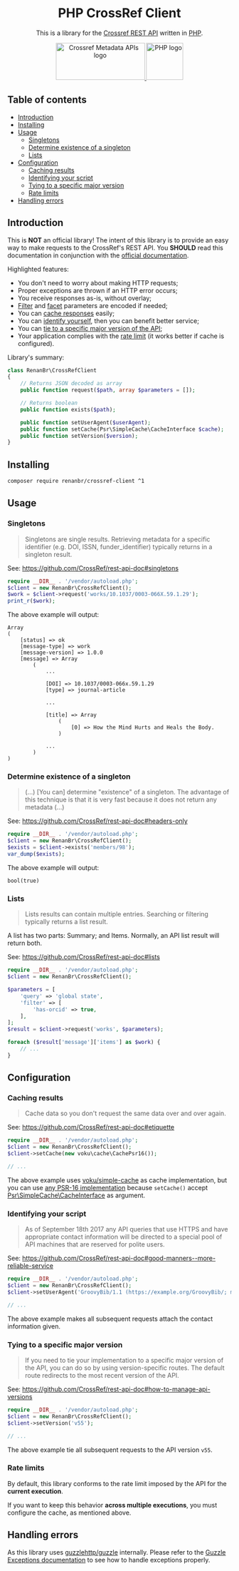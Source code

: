 <h1 align="center">PHP CrossRef Client</h1>
<p align="center">
    This is a library for the
    <a href="https://www.crossref.org/services/metadata-delivery/rest-api/">Crossref REST API</a>
    written in <a href="https://php.net">PHP</a>.
</p>
<p align="center">
    <a href="https://www.crossref.org/services/metadata-delivery/rest-api/">
        <img src="https://assets.crossref.org/logo/crossref-metadata-apis-200.svg" width="200" height="83" alt="Crossref Metadata APIs logo">
    </a>
    <a href="https://php.net">
        <img src="https://upload.wikimedia.org/wikipedia/commons/2/27/PHP-logo.svg" height="83" alt="PHP logo">
    </a>
</p>

## Table of contents

* [Introduction](#introduction)
* [Installing](#installing)
* [Usage](#usage)
   * [Singletons](#singletons)
   * [Determine existence of a singleton](#determine-existence-of-a-singleton)
   * [Lists](#lists)
* [Configuration](#configuration)
   * [Caching results](#caching-results)
   * [Identifying your script](#identifying-your-script)
   * [Tying to a specific major version](#tying-to-a-specific-major-version)
   * [Rate limits](#rate-limits)
* [Handling errors](#handling-errors)

## Introduction

This is **NOT** an official library! The intent of this library is to provide an easy way to make requests to the CrossRef's REST API. You **SHOULD** read this documentation in conjunction with the [official documentation](https://github.com/CrossRef/rest-api-doc).

Highlighted features:

- You don't need to worry about making HTTP requests;
- Proper exceptions are thrown if an HTTP error occurs;
- You receive responses as-is, without overlay;
- [Filter](https://github.com/CrossRef/rest-api-doc#filter-names) and [facet](https://github.com/CrossRef/rest-api-doc#facet-counts) parameters are encoded if needed;
- You can [cache responses](https://github.com/CrossRef/rest-api-doc#etiquette) easily;
- You can [identify yourself](https://github.com/CrossRef/rest-api-doc#good-manners--more-reliable-service), then you can benefit better service;
- You can [tie to a specific major version of the API](https://github.com/CrossRef/rest-api-doc#how-to-manage-api-versions);
- Your application complies with the [rate limit](https://github.com/CrossRef/rest-api-doc#rate-limits) (it works better if cache is configured).

Library's summary:

```php
class RenanBr\CrossRefClient
{
    // Returns JSON decoded as array
    public function request($path, array $parameters = []);

    // Returns boolean
    public function exists($path);

    public function setUserAgent($userAgent);
    public function setCache(Psr\SimpleCache\CacheInterface $cache);
    public function setVersion($version);
}
```

## Installing

```bash
composer require renanbr/crossref-client ^1
```

## Usage

### Singletons

> Singletons are single results. Retrieving metadata for a specific identifier (e.g. DOI, ISSN, funder_identifier) typically returns in a singleton result.

See: https://github.com/CrossRef/rest-api-doc#singletons

```php
require __DIR__ . '/vendor/autoload.php';
$client = new RenanBr\CrossRefClient();
$work = $client->request('works/10.1037/0003-066X.59.1.29');
print_r($work);
```

The above example will output:

```
Array
(
    [status] => ok
    [message-type] => work
    [message-version] => 1.0.0
    [message] => Array
        (
            ...

            [DOI] => 10.1037/0003-066x.59.1.29
            [type] => journal-article

            ...

            [title] => Array
                (
                    [0] => How the Mind Hurts and Heals the Body.
                )

            ...
        )
)
```

### Determine existence of a singleton

> (...) [You can] determine "existence" of a singleton. The advantage of this technique is that it is very fast because it does not return any metadata (...)

See: https://github.com/CrossRef/rest-api-doc#headers-only

```php
require __DIR__ . '/vendor/autoload.php';
$client = new RenanBr\CrossRefClient();
$exists = $client->exists('members/98');
var_dump($exists);
```

The above example will output:

```
bool(true)
```

### Lists

> Lists results can contain multiple entries. Searching or filtering typically returns a list result.

A list has two parts: Summary; and Items. Normally, an API list result will return both.

See: https://github.com/CrossRef/rest-api-doc#lists

```php
require __DIR__ . '/vendor/autoload.php';
$client = new RenanBr\CrossRefClient();

$parameters = [
    'query' => 'global state',
    'filter' => [
        'has-orcid' => true,
    ],
];
$result = $client->request('works', $parameters);

foreach ($result['message']['items'] as $work) {
    // ...
}
```

## Configuration

### Caching results

> Cache data so you don't request the same data over and over again.

See: https://github.com/CrossRef/rest-api-doc#etiquette

```php
require __DIR__ . '/vendor/autoload.php';
$client = new RenanBr\CrossRefClient();
$client->setCache(new voku\cache\CachePsr16());

// ...
```

The above example uses [voku/simple-cache](https://github.com/voku/simple-cache) as cache implementation, but you can use [any PSR-16 implementation](https://packagist.org/providers/psr/simple-cache-implementation) because `setCache()` accept [Psr\SimpleCache\CacheInterface](http://www.php-fig.org/psr/psr-16/#21-cacheinterface) as argument.

### Identifying your script

> As of September 18th 2017 any API queries that use HTTPS and have appropriate contact information will be directed to a special pool of API machines that are reserved for polite users.

See: https://github.com/CrossRef/rest-api-doc#good-manners--more-reliable-service

```php
require __DIR__ . '/vendor/autoload.php';
$client = new RenanBr\CrossRefClient();
$client->setUserAgent('GroovyBib/1.1 (https://example.org/GroovyBib/; mailto:GroovyBib@example.org)');

// ...
```

The above example makes all subsequent requests attach the contact information given.

### Tying to a specific major version

> If you need to tie your implementation to a specific major version of the API, you can do so by using version-specific routes. The default route redirects to the most recent version of the API.

See: https://github.com/CrossRef/rest-api-doc#how-to-manage-api-versions

```php
require __DIR__ . '/vendor/autoload.php';
$client = new RenanBr\CrossRefClient();
$client->setVersion('v55');

// ...
```

The above example tie all subsequent requests to the API version `v55`.

### Rate limits

By default, this library conforms to the rate limit imposed by the API for the **current execution**.

If you want to keep this behavior **across multiple executions**, you must configure the cache, as mentioned above.

## Handling errors

As this library uses [guzzlehttp/guzzle](http://guzzlephp.org) internally. Please refer to the [Guzzle Exceptions documentation](http://docs.guzzlephp.org/en/stable/quickstart.html#exceptions) to see how to handle exceptions properly.
